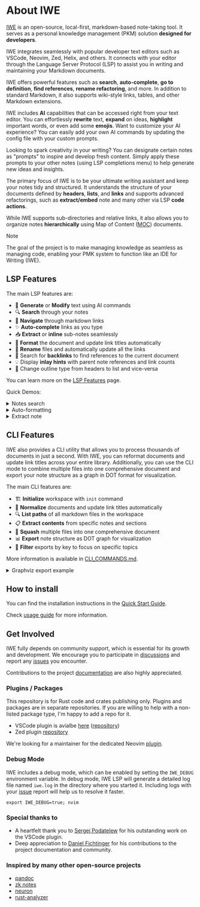 # About IWE

[IWE](https://iwe.md) is an open-source, local-first, markdown-based note-taking tool. It serves as a personal knowledge management (PKM) solution **designed for developers**.

IWE integrates seamlessly with popular developer text editors such as VSCode, Neovim, Zed, Helix, and others. It connects with your editor through the Language Server Protocol (LSP) to assist you in writing and maintaining your Markdown documents.

IWE offers powerful features such as **search**, **auto-complete**, **go to definition**, **find references**, **rename refactoring**, and more. In addition to standard Markdown, it also supports wiki-style links, tables, and other Markdown extensions.

IWE includes **AI** capabilities that can be accessed right from your text editor. You can effortlessly **rewrite** text, **expand** on ideas, **highlight** important words, or even add some **emojis**. Want to customize your AI experience? You can easily add your own AI commands by updating the config file with your custom prompts.

Looking to spark creativity in your writing? You can designate certain notes as "prompts" to inspire and develop fresh content. Simply apply these prompts to your other notes (using LSP completions menu) to help generate new ideas and insights.

The primary focus of IWE is to be your ultimate writing assistant and keep your notes tidy and structured. It understands the structure of your documents defined by **headers**, **lists**, and **links** and supports advanced refactorings, such as **extract/embed** note and many other via LSP **code actions**.

While IWE supports sub-directories and relative links, it also allows you to organize notes **hierarchically** using Map of Content ([MOC](https://github.com/iwe-org/iwe/wiki/Map-of-content)) documents.

> [!NOTE]
>
> The goal of the project is to make managing knowledge as seamless as managing code, enabling your PMK system to function like an IDE for Writing (IWE).

## LSP Features

The main LSP features are:

- 🤖 **Generate** or **Modify** text using AI commands
- 🔍 **Search** through your notes
- 🧭 **Navigate** through markdown links
- ✨ **Auto-complete** links as you type
- 📥 **Extract** or **inline** sub-notes seamlessly
- 📝 **Format** the document and update link titles automatically
- 🔄 **Rename** files and automatically update all the links
- 🔗 Search for **backlinks** to find references to the current document
- 💡 Display **inlay hints** with parent note references and link counts
- 🔹 Change outline type from headers to list and vice-versa

You can learn more on the [LSP Features](https://github.com/iwe-org/iwe/wiki/LSP-features) page.

Quick Demos:

<details>
<summary>Notes search</summary>

![Demo](https://iwe.md/images/search.gif)

</details>

<details>
<summary>Auto-formatting</summary>

![Demo](https://iwe.md/images/normalization.gif)

</details>

<details>
<summary>Extract note</summary>

![Demo](https://iwe.md/images/extract.gif)

</details>

## CLI Features

IWE also provides a CLI utility that allows you to process thousands of documents in just a second. With IWE, you can reformat documents and update link titles across your entire library. Additionally, you can use the CLI mode to combine multiple files into one comprehensive document and export your note structure as a graph in DOT format for visualization.

The main CLI features are:

- 🏗️ **Initialize** workspace with `init` command
- 📝 **Normalize** documents and update link titles automatically
- 🔍 **List paths** of all markdown files in the workspace
- 📋 **Extract contents** from specific notes and sections
- 🔗 **Squash** multiple files into one comprehensive document
- 📊 **Export** note structure as DOT graph for visualization
- 🎯 **Filter** exports by key to focus on specific topics

More information is available in [CLI_COMMANDS.md](CLI_COMMANDS.md).

<details>
<summary>Graphviz export example</summary>

![Graphviz Example](graphviz-example.png)

</details>

## How to install

You can find the installation instructions in the [Quick Start Guide](https://iwe.md/quick-start).

Check [usage guide](https://github.com/iwe-org/iwe/wiki/Usage) for more information.

## Get Involved

IWE fully depends on community support, which is essential for its growth and development. We encourage you to participate in [discussions](https://github.com/iwe-org/iwe/discussions) and report any [issues](https://github.com/iwe-org/iwe/issues) you encounter.

Contributions to the project [documentation](https://github.com/iwe-org/iwe/wiki) are also highly appreciated.

### Plugins / Packages

This repository is for Rust code and crates publishing only. Plugins and packages are in separate repositories. If you are willing to help with a non-listed package type, I'm happy to add a repo for it.

- VSCode plugin is avialbe [here](https://marketplace.visualstudio.com/items?itemName=IWE.iwe) ([repository](https://github.com/iwe-org/vscode-iwe))
- Zed plugin [repository](https://github.com/iwe-org/zed-iwe)

We're looking for a maintainer for the dedicated Neovim [plugin](https://github.com/iwe-org/iwe.nvim).

### Debug Mode

IWE includes a debug mode, which can be enabled by setting the `IWE_DEBUG` environment variable. In debug mode, IWE LSP will generate a detailed log file named `iwe.log` in the directory where you started it. Including logs with your [issue](https://github.com/iwe-org/iwe/issues) report will help us to resolve it faster.

```
export IWE_DEBUG=true; nvim
```

### Special thanks to

- A heartfelt thank you to [Sergej Podatelew](https://github.com/spodatelev) for his outstanding work on the VSCode plugin.
- Deep appreciation to [Daniel Fichtinger](https://github.com/ficcdaf) for his contributions to the project documentation and community.

### Inspired by many other open-source projects

- [pandoc](https://pandoc.org)
- [zk notes](https://github.com/zk-org/zk)
- [neuron](https://github.com/srid/neuron)
- [rust-analyzer](https://rust-analyzer.github.io)
